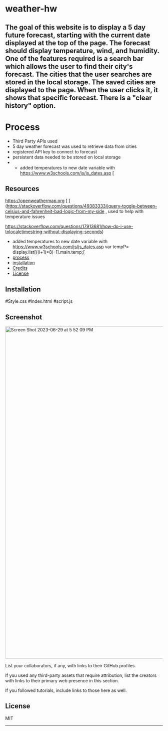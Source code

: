 # weather-hw


## The goal of this website is to display a 5 day future forecast, starting with the current date displayed at the top of the page. The forecast should display temperature, wind, and humidity. One of the features required is a search bar which allows the user to find their city's forecast. The cities that the user searches are stored in the local storage. The saved cities are displayed to the page. When the user clicks it, it shows that specific forecast. There is a "clear history" option.



# Process
  
- Third Party APIs used
- 5 day weather forecast was used to retrieve data from cities [
](https://openweathermap.org/forecast5)
- registered API key to connect to forecast
- persistent data needed to be stored on local storage
- - added temperatures to new date variable with  https://www.w3schools.com/js/js_dates.asp
           [
## Resources
https://openweathermap.org
[
](https://stackoverflow.com/questions/49383333/jquery-toggle-between-celsius-and-fahrenheit-bad-logic-from-my-side , used to help with temperature issues

https://stackoverflow.com/questions/17913681/how-do-i-use-tolocaletimestring-without-displaying-seconds)

- added temperatures to new date variable with  https://www.w3schools.com/js/js_dates.asp
            var tempP= display.list[((i+1)*8)-1].main.temp;[
- [process](#process)
- [installation](#installation)
- [Credits](#resources)
- [License](#license)

## Installation

#Style.css
#Index.html
#script.js

## Screenshot

<img width="1060" alt="Screen Shot 2023-06-29 at 5 52 09 PM" src="https://github.com/elixit/weather-hw/assets/63372291/ed4f9369-3463-4e85-a51e-a26e184980d0">


List your collaborators, if any, with links to their GitHub profiles.

If you used any third-party assets that require attribution, list the creators with links to their primary web presence in this section.

If you followed tutorials, include links to those here as well.

## License

MIT

---

